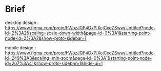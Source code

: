 # Brief 

desktop design :
https://www.figma.com/proto/hWozJQF4DxPlXojCxeZSww/Untitled?node-id=2%3A2&scaling=scale-down-width&page-id=0%3A1&starting-point-node-id=2%3A2&show-proto-sidebar=1


mobile design :
https://www.figma.com/proto/hWozJQF4DxPlXojCxeZSww/Untitled?node-id=249%3A3&scaling=min-zoom&page-id=0%3A1&starting-point-node-id=267%3A41&show-proto-sidebar=1&hide-ui=1
